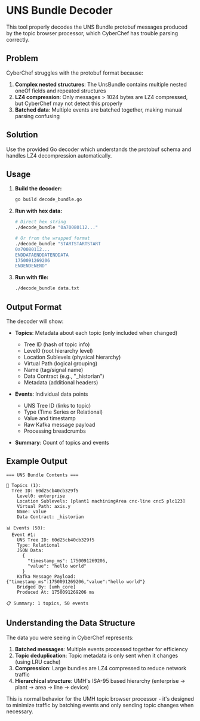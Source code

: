 # UNS Bundle Decoder

This tool properly decodes the UNS Bundle protobuf messages produced by the topic browser processor, which CyberChef has trouble parsing correctly.

## Problem

CyberChef struggles with the protobuf format because:

1. **Complex nested structures**: The UnsBundle contains multiple nested oneOf fields and repeated structures
2. **LZ4 compression**: Only messages > 1024 bytes are LZ4 compressed, but CyberChef may not detect this properly
3. **Batched data**: Multiple events are batched together, making manual parsing confusing

## Solution

Use the provided Go decoder which understands the protobuf schema and handles LZ4 decompression automatically.

## Usage

1. **Build the decoder:**
   ```bash
   go build decode_bundle.go
   ```

2. **Run with hex data:**
   ```bash
   # Direct hex string
   ./decode_bundle "0a70080112..."
   
   # Or from the wrapped format
   ./decode_bundle "STARTSTARTSTART
   0a70080112...
   ENDDATAENDDATENDDATA
   1750091269206
   ENDENDENEND"
   ```

3. **Run with file:**
   ```bash
   ./decode_bundle data.txt
   ```

## Output Format

The decoder will show:

- **Topics**: Metadata about each topic (only included when changed)
  - Tree ID (hash of topic info)
  - Level0 (root hierarchy level)
  - Location Sublevels (physical hierarchy)
  - Virtual Path (logical grouping)
  - Name (tag/signal name)
  - Data Contract (e.g., "_historian")
  - Metadata (additional headers)

- **Events**: Individual data points
  - UNS Tree ID (links to topic)
  - Type (Time Series or Relational)
  - Value and timestamp
  - Raw Kafka message payload
  - Processing breadcrumbs

- **Summary**: Count of topics and events

## Example Output

```
=== UNS Bundle Contents ===

📍 Topics (1):
  Tree ID: 60d25cb40cb329f5
    Level0: enterprise
    Location Sublevels: [plant1 machiningArea cnc-line cnc5 plc123]
    Virtual Path: axis.y
    Name: value
    Data Contract: _historian

📊 Events (50):
  Event #1:
    UNS Tree ID: 60d25cb40cb329f5
    Type: Relational
    JSON Data:
      {
        "timestamp_ms": 1750091269206,
        "value": "hello world"
      }
    Kafka Message Payload: {"timestamp_ms":1750091269206,"value":"hello world"}
    Bridged By: [umh_core]
    Produced At: 1750091269206 ms

📋 Summary: 1 topics, 50 events
```

## Understanding the Data Structure

The data you were seeing in CyberChef represents:

1. **Batched messages**: Multiple events processed together for efficiency
2. **Topic deduplication**: Topic metadata is only sent when it changes (using LRU cache)
3. **Compression**: Large bundles are LZ4 compressed to reduce network traffic
4. **Hierarchical structure**: UMH's ISA-95 based hierarchy (enterprise → plant → area → line → device)

This is normal behavior for the UMH topic browser processor - it's designed to minimize traffic by batching events and only sending topic changes when necessary. 